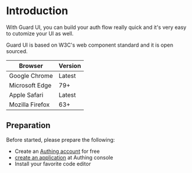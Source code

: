 # Introduction

With Guard UI, you can build your auth flow really quick and it's very easy to cutomize your UI as well.

Guard UI is based on W3C's web component standard and it is open sourced.


| Browser     | Version                                        |
| -------- | ------------------------------------------- |
| Google Chrome | Latest
| Microsoft Edge | 79+ |
| Apple Safari | Latest |
| Mozilla Firefox | 63+ |

## Preparation

Before started, please prepare the following:

- Create an [Authing account](https://www.authing.cn/) for free
- [create an application](https://docs.authing.cn/v2/guides/app/create-app.html) at Authing console
- Install your favorite code editor

<br>
